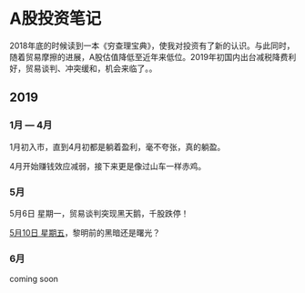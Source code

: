 # A股投资笔记



2018年底的时候读到一本《穷查理宝典》，使我对投资有了新的认识。与此同时，随着贸易摩擦的进展，A股估值降低至近年来低位。2019年初国内出台减税降费利好，贸易谈判、冲突缓和，机会来临了。。

## 2019

### 1月 — 4月

1月初入市，直到4月初都是躺着盈利，毫不夸张，真的躺盈。

4月开始赚钱效应减弱，接下来更是像过山车一样赤鸡。

### 5月

5月6日 星期一，贸易谈判突现黑天鹅，千股跌停！

[5月10日 星期五](https://github.com/gdoggy/investment-diary/blob/master/2019/0511.md)，黎明前的黑暗还是曙光？

### 6月

coming soon

